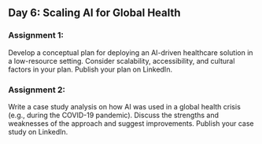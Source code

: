 ## Day 6: Scaling AI for Global Health

### Assignment 1:
Develop a conceptual plan for deploying an AI-driven healthcare solution in a low-resource setting. Consider scalability, accessibility, and cultural factors in your plan. Publish your plan on LinkedIn.

### Assignment 2:
Write a case study analysis on how AI was used in a global health crisis (e.g., during the COVID-19 pandemic). Discuss the strengths and weaknesses of the approach and suggest improvements. Publish your case study on LinkedIn.
